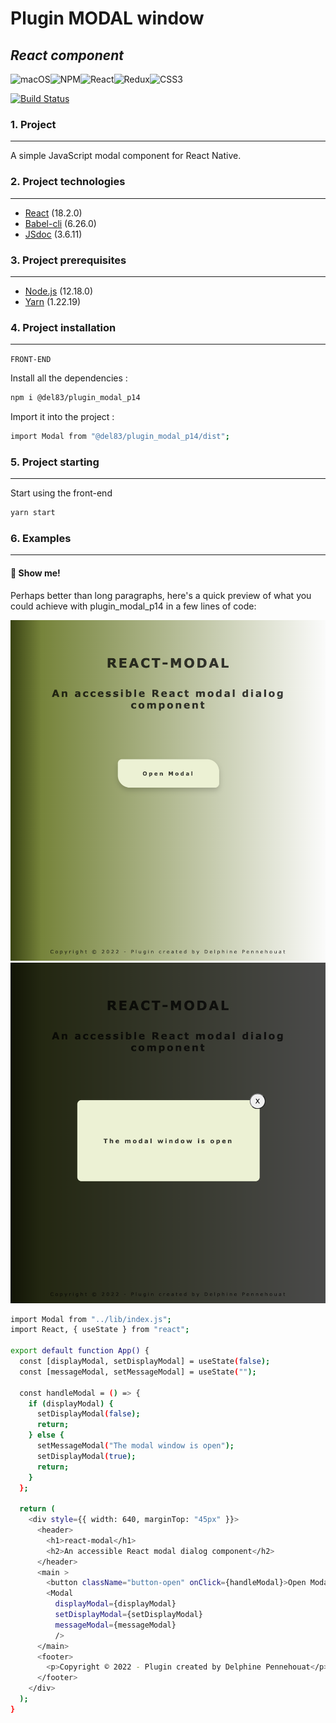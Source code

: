 # Plugin MODAL window

## _React component_

![macOS](https://img.shields.io/badge/mac%20os-000000?style=for-the-badge&logo=macos&logoColor=F0F0F0)![NPM](https://img.shields.io/badge/NPM-%23000000.svg?style=for-the-badge&logo=npm&logoColor=white)![React](https://img.shields.io/badge/react-%2320232a.svg?style=for-the-badge&logo=react&logoColor=%2361DAFB)![Redux](https://img.shields.io/badge/redux-%23593d88.svg?style=for-the-badge&logo=redux&logoColor=white)![CSS3](https://img.shields.io/badge/css3-%231572B6.svg?style=for-the-badge&logo=css3&logoColor=white)

[![Build Status](https://travis-ci.org/joemccann/dillinger.svg?branch=master)](https://travis-ci.org/joemccann/dillinger)

### 1. Project

---

A simple JavaScript modal component for React Native.

### 2. Project technologies

---

- [React](https://fr.reactjs.org/) (18.2.0)
- [Babel-cli](https://babeljs.io/) (6.26.0)
- [JSdoc](https://jsdoc.app/) (3.6.11)

### 3. Project prerequisites

---

- [Node.js](https://nodejs.org/) (12.18.0)
- [Yarn](https://classic.yarnpkg.com/lang/en/docs/install/#mac-stable) (1.22.19)

### 4. Project installation

---

`FRONT-END`

Install all the dependencies :

```sh
npm i @del83/plugin_modal_p14
```

Import it into the project :

```sh
import Modal from "@del83/plugin_modal_p14/dist";
```

### 5. Project starting

---

Start using the front-end

```sh
yarn start
```

### 6. Examples

---

#### 🎥 Show me!

Perhaps better than long paragraphs, here's a quick
preview of what you could achieve with plugin_modal_p14 in a few lines of code:

![alt text](https://github.com/Del83/plugin_modal_p14/blob/master/demo1.png "demo1")![alt text](https://github.com/Del83/plugin_modal_p14/blob/master/demo2.png "demo2")

```sh
import Modal from "../lib/index.js";
import React, { useState } from "react";

export default function App() {
  const [displayModal, setDisplayModal] = useState(false);
  const [messageModal, setMessageModal] = useState("");

  const handleModal = () => {
    if (displayModal) {
      setDisplayModal(false);
      return;
    } else {
      setMessageModal("The modal window is open");
      setDisplayModal(true);
      return;
    }
  };

  return (
    <div style={{ width: 640, marginTop: "45px" }}>
      <header>
        <h1>react-modal</h1>
        <h2>An accessible React modal dialog component</h2>
      </header>
      <main >
        <button className="button-open" onClick={handleModal}>Open Modal</button>
        <Modal
          displayModal={displayModal}
          setDisplayModal={setDisplayModal}
          messageModal={messageModal}
          />
      </main>
      <footer>
        <p>Copyright © 2022 - Plugin created by Delphine Pennehouat</p>
      </footer>
    </div>
  );
}
```
